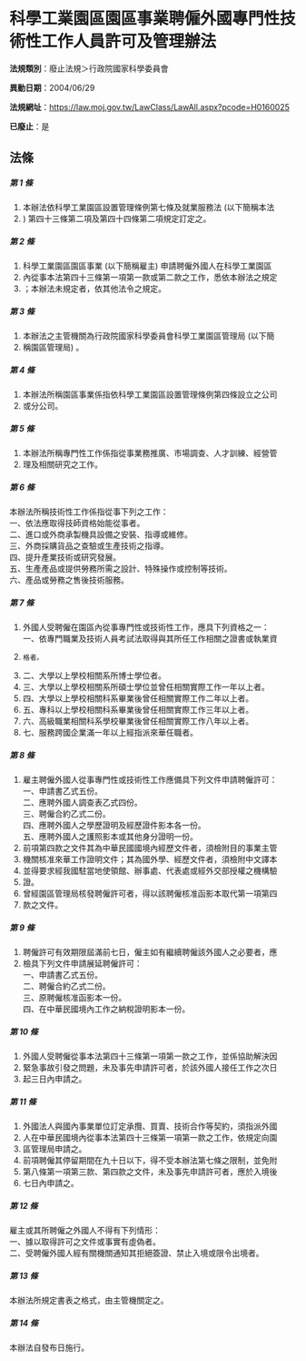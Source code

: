 # 科學工業園區園區事業聘僱外國專門性技術性工作人員許可及管理辦法

**法規類別**：廢止法規＞行政院國家科學委員會

**異動日期**：2004/06/29  

**法規網址**：https://law.moj.gov.tw/LawClass/LawAll.aspx?pcode=H0160025

**已廢止**：是



## 法條
##### 第 1 條
1. 本辦法依科學工業園區設置管理條例第七條及就業服務法 (以下簡稱本法
1. ) 第四十三條第二項及第四十四條第二項規定訂定之。

##### 第 2 條
1. 科學工業園區園區事業 (以下簡稱雇主) 申請聘僱外國人在科學工業園區
1. 內從事本法第四十三條第一項第一款或第二款之工作，悉依本辦法之規定
1. ；本辦法未規定者，依其他法令之規定。

##### 第 3 條
1. 本辦法之主管機關為行政院國家科學委員會科學工業園區管理局 (以下簡
1. 稱園區管理局) 。

##### 第 4 條
1. 本辦法所稱園區事業係指依科學工業園區設置管理條例第四條設立之公司
1. 或分公司。

##### 第 5 條
1. 本辦法所稱專門性工作係指從事業務推廣、市場調查、人才訓練、經營管
1. 理及相關研究之工作。

##### 第 6 條
本辦法所稱技術性工作係指從事下列之工作：  
一、依法應取得技師資格始能從事者。  
二、進口或外商承製機具設備之安裝、指導或維修。  
三、外商採購貨品之查驗或生產技術之指導。  
四、提升產業技術或研究發展。  
五、生產產品或提供勞務所需之設計、特殊操作或控制等技術。  
六、產品或勞務之售後技術服務。

##### 第 7 條
1. 外國人受聘僱在園區內從事專門性或技術性工作，應具下列資格之一：  
一、依專門職業及技術人員考試法取得與其所任工作相關之證書或執業資
1.     格者。
1. 二、大學以上學校相關系所博士學位者。
1. 三、大學以上學校相關系所碩士學位並曾任相關實際工作一年以上者。
1. 四、大學以上學校相關科系畢業後曾任相關實際工作二年以上者。
1. 五、專科以上學校相關科系畢業後曾任相關實際工作三年以上者。
1. 六、高級職業相關科系學校畢業後曾任相關實際工作八年以上者。
1. 七、服務跨國企業滿一年以上經指派來華任職者。

##### 第 8 條
1. 雇主聘僱外國人從事專門性或技術性工作應備具下列文件申請聘僱許可：  
一、申請書乙式五份。  
二、應聘外國人調查表乙式四份。  
三、聘僱合約乙式二份。  
四、應聘外國人之學歷證明及經歷證件影本各一份。  
五、應聘外國人之護照影本或其他身分證明一份。
1. 前項第四款之文件其為中華民國國境內經歷文件者，須檢附目的事業主管
1. 機關核准來華工作證明文件；其為國外學、經歷文件者，須檢附中文譯本
1. 並得要求經我國駐當地使領館、辦事處、代表處或經外交部授權之機構驗
1. 證。
1. 曾經園區管理局核發聘僱許可者，得以該聘僱核准函影本取代第一項第四
1. 款之文件。

##### 第 9 條
1. 聘僱許可有效期限屆滿前七日，僱主如有繼續聘僱該外國人之必要者，應
1. 檢具下列文件申請展延聘僱許可：  
一、申請書乙式五份。  
二、聘僱合約乙式二份。  
三、原聘僱核准函影本一份。  
四、在中華民國境內工作之納稅證明影本一份。

##### 第 10 條
1. 外國人受聘僱從事本法第四十三條第一項第一款之工作，並係協助解決因
1. 緊急事故引發之問題，未及事先申請許可者，於該外國人接任工作之次日
1. 起三日內申請之。

##### 第 11 條
1. 外國法人與國內事業單位訂定承攬、買賣、技術合作等契約，須指派外國
1. 人在中華民國境內從事本法第四十三條第一項第一款之工作，依規定向園
1. 區管理局申請之。
1. 前項聘僱其停留期間在九十日以下，得不受本辦法第七條之限制，並免附
1. 第八條第一項第三款、第四款之文件，未及事先申請許可者，應於入境後
1. 七日內申請之。

##### 第 12 條
雇主或其所聘僱之外國人不得有下列情形：  
一、據以取得許可之文件或事實有虛偽者。  
二、受聘僱外國人經有關機關通知其拒絕簽證、禁止入境或限令出境者。

##### 第 13 條
本辦法所規定書表之格式，由主管機關定之。

##### 第 14 條
本辦法自發布日施行。


